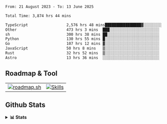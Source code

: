 <!--START_SECTION:waka-->

```txt
From: 21 August 2023 - To: 13 June 2025

Total Time: 3,874 hrs 44 mins

TypeScript                 2,576 hrs 48 mins████████████████▓░░░░░░░░   66.50 %
Other                      473 hrs 3 mins  ███░░░░░░░░░░░░░░░░░░░░░░   12.21 %
sh                         300 hrs 38 mins ██░░░░░░░░░░░░░░░░░░░░░░░   07.76 %
Python                     130 hrs 55 mins █░░░░░░░░░░░░░░░░░░░░░░░░   03.38 %
Go                         107 hrs 12 mins ▓░░░░░░░░░░░░░░░░░░░░░░░░   02.77 %
JavaScript                 50 hrs 8 mins   ▒░░░░░░░░░░░░░░░░░░░░░░░░   01.29 %
Rust                       32 hrs 52 mins  ▒░░░░░░░░░░░░░░░░░░░░░░░░   00.85 %
Astro                      13 hrs 36 mins  ░░░░░░░░░░░░░░░░░░░░░░░░░   00.35 %
```

<!--END_SECTION:waka-->

## Roadmap & Tool
<table align="center">
  <tr>
    <td>
      <a href="https://roadmap.sh">
        <img src="https://roadmap.sh/card/tall/6505f3e78dfc79db2fff8e3e?variant=dark" alt="roadmap.sh" />
      </a>
    </td>
    <td>
      <a href="https://github.com/chaninlaw">
        <img src="https://skillicons.dev/icons?i=js,typescript,nodejs,nestjs,react,next,astro,html,css,tailwind,postgres,prisma,docker,git,rust,go&perline=7&theme=dark" alt="Skills" />
      </a>
    </td>
  </tr>
</table>

## Github Stats
<details close>
  <summary><b>📊 Stats</b></summary>
  <div align="center">
    
<picture>
  <source
    srcset="https://github-readme-stats.vercel.app/api?username=chaninlaw&show_icons=true&theme=dark"
    media="(prefers-color-scheme: dark)"
  />
  <source
    srcset="https://github-readme-stats.vercel.app/api?username=chaninlaw&show_icons=true"
    media="(prefers-color-scheme: light), (prefers-color-scheme: no-preference)"
  />
  <img src="https://github-readme-stats.vercel.app/api?username=chaninlaw&show_icons=true" />
</picture>
    
<picture>
  <source
    srcset="https://github-readme-stats.vercel.app/api/top-langs/?username=chaninlaw&layout=donut&theme=dark"
    media="(prefers-color-scheme: dark)"
  />
  <source
    srcset="https://github-readme-stats.vercel.app/api/top-langs/?username=chaninlaw&layout=donut"
    media="(prefers-color-scheme: light), (prefers-color-scheme: no-preference)"
  />
  <img src="https://github-readme-stats.vercel.app/api/top-langs/?username=chaninlaw&layout=donut" />
</picture>
    
  </div>
  
</details>

